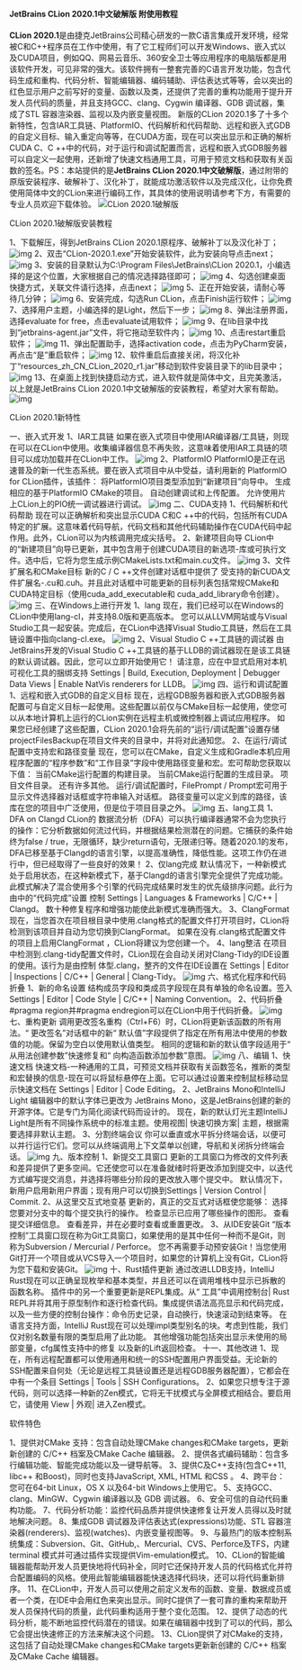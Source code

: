 #### JetBrains CLion 2020.1中文破解版 附使用教程

**CLion 2020.1**是由捷克JetBrains公司精心研发的一款C语言集成开发环境，经常被C和C++程序员在工作中使用，有了它工程师们可以开发Windows、嵌入式以及CUDA项目，例如QQ、网易云音乐、360安全卫士等应用程序的电脑版都是用该软件开发，可见非常的强大。该软件拥有一整套完善的C语言开发功能，包含代码生成和重构、代码分析、智能编辑器、编码辅助、评估表达式等等，会以突出的红色显示用户之前写好的变量、函数以及类，还提供了完善的重构功能用于提升开发人员代码的质量，并且支持GCC、clang、Cygwin 编译器、GDB 调试器，集成了STL 容器渲染器、监视以及内嵌变量视图。
新版的CLion 2020.1多了十多个新特性，包含IAR工具链、PlatformIO、代码解析和代码帮助、远程和嵌入式GDB的自定义目标、输入重定向等等，在CUDA方面，现在可以突出显示和正确的解析CUDA C、C ++中的代码，对于运行和调试配置而言，远程和嵌入式GDB服务器可以自定义一起使用，还新增了快速文档通用工具，可用于预览文档和获取有关函数的签名。PS：本站提供的是**JetBrains CLion 2020.1中文破解版**，通过附带的原版安装程序、破解补丁、汉化补丁，就能成功激活软件以及完成汉化，让你免费使用简体中文的CLion来进行编码工作，其具体的使用说明请参考下方，有需要的专业人员欢迎下载体验。
![CLion 2020.1破解版](http://www.ddooo.com/uppic/200415/202004151647254385.jpg)

CLion 2020.1破解版安装教程

1、下载解压，得到JetBrains CLion 2020.1原程序、破解补丁以及汉化补丁；
![img](http://www.ddooo.com/uppic/200415/202004151644524401.jpg)
2、双击“CLion-2020.1.exe”开始安装软件，此为安装向导点击next；
![img](http://www.ddooo.com/uppic/200415/202004151644588156.jpg)
3、安装的目录默认为C:\Program Files\JetBrains\CLion 2020.1，小编选择的是这个位置，大家根据自己的情况选择路径即可；
![img](http://www.ddooo.com/uppic/200415/202004151645044271.jpg)
4、勾选创建桌面快捷方式，关联文件请行选择，点击next；
![img](http://www.ddooo.com/uppic/200415/202004151645097771.jpg)
5、正在开始安装，请耐心等待几分钟；
![img](http://www.ddooo.com/uppic/200415/202004151645174999.jpg)
6、安装完成，勾选Run CLion，点击Finish运行软件；
![img](http://www.ddooo.com/uppic/200415/202004151645258160.jpg)
7、选择用户主题，小编选择的是Light，然后下一步；
![img](http://www.ddooo.com/uppic/200415/202004151645321946.jpg)
8、弹出注册界面，选择evaluate for free，点击evaluate试用软件；
![img](http://www.ddooo.com/uppic/200415/202004151645401042.jpg)
9、在lib目录中找到“jetbrains-agent.jar”文件，将它拖动至软件内；
![img](http://www.ddooo.com/uppic/200415/202004151645474041.jpg)
10、点击restart重启软件；
![img](http://www.ddooo.com/uppic/200415/202004151645545303.jpg)
11、弹出配置助手，选择activation code，点击为PyCharm安装，再点击“是”重启软件；
![img](http://www.ddooo.com/uppic/200415/202004151646023480.jpg)
12、软件重启后直接关闭，将汉化补丁“resources_zh_CN_CLion_2020_r1.jar”移动到软件安装目录下的lib目录中；
![img](http://www.ddooo.com/uppic/200415/202004151646092250.jpg)
13、在桌面上找到快捷启动方式，进入软件就是简体中文，且完美激活，以上就是JetBrains CLion 2020.1中文破解版的安装教程，希望对大家有帮助。
![img](http://www.ddooo.com/uppic/200415/202004151646169151.jpg)

CLion 2020.1新特性

一、嵌入式开发
1、IAR工具链
如果在嵌入式项目中使用IAR编译器/工具链，则现在可以在CLion中使用。收集编译器信息不再失败，这意味着使用IAR工具链的项目可以成功加载并在CLion中工作。
![img](http://www.ddooo.com/uppic/200415/202004151712304712.png)
2、PlatformIO
PlatformIO是正在迅速普及的新一代生态系统。要在嵌入式项目中从中受益，请利用新的 PlatformIO for CLion插件，该插件：
将PlatformIO项目类型添加到“新建项目”向导中。
生成相应的基于PlatformIO CMake的项目。
自动创建调试和上传配置。
允许使用片上CLion上的PIO统一调试器进行调试。
![img](http://www.ddooo.com/uppic/200415/202004151712381302.jpg)
二、CUDA支持
1、代码解析和代码帮助
现在可以正确解析和突出显示CUDA C和C ++中的代码，包括所有CUDA特定的扩展。这意味着代码导航，代码文档和其他代码辅助操作在CUDA代码中起作用。此外，CLion可以为内核调用完成尖括号。
2、新建项目向导
CLion中的“新建项目”向导已更新，其中包含用于创建CUDA项目的新选项-库或可执行文件。选中后，它将为您生成示例CMakeLists.txt和main.cu文件。
![img](http://www.ddooo.com/uppic/200415/202004151712452891.png)
3、文件扩展名和CMake目标
新的C / C ++文件创建对话框中提供了 受支持的新CUDA文件扩展名-.cu和.cuh。并且此对话框中可能更新的目标列表包括常规CMake和CUDA特定目标（使用cuda_add_executable和 cuda_add_library命令创建）。
![img](http://www.ddooo.com/uppic/200415/202004151712525726.png)
三、在Windows上进行开发
1、lang
现在，我们已经可以在Windows的CLion中使用lang-cl，并支持8.0版和更高版本。
您可以从LLVM网站或与Visual Studio工具一起安装。完成后，在CLion中选择Visual Studio工具链，然后在工具链设置中指向clang-cl.exe。
![img](http://www.ddooo.com/uppic/200415/202004151712596069.jpg)
2、Visual Studio C ++工具链的调试器
由JetBrains开发的Visual Studio C ++工具链的基于LLDB的调试器现在是该工具链的默认调试器。因此，您可以立即开始使用它！
请注意，应在中显式启用对本机可视化工具的捆绑支持 Settings | Build, Execution, Deployment | Debugger Data Views | Enable NatVis renderers for LLDB。
![img](http://www.ddooo.com/uppic/200415/202004151713056546.jpg)
四、运行和调试配置
1、远程和嵌入式GDB的自定义目标
现在，远程GDB服务器和嵌入式GDB服务器配置可与自定义目标一起使用。这些配置以前仅与CMake目标一起使用，使您可以从本地计算机上运行的CLion实例在远程主机或微控制器上调试应用程序。
如果您已经创建了这些配置，CLion 2020.1会将先前的“运行/调试配置”设置存储projectFilesBackup在项目文件夹的目录中，并将对此通知您。
2、在运行/调试配置中支持宏和路径变量
现在，您可以在CMake，自定义生成和Gradle本机应用程序配置的“程序参数”和“工作目录”字段中使用路径变量和宏。宏可帮助您获取以下值：
当前CMake运行配置的构建目录。
当前CMake运行配置的生成目录。
项目文件目录。
还有许多其他。
运行/调试配置时，FilePrompt / Prompt宏可用于显示文件选择器对话框或字符串输入对话框。
路径变量可以定义到库的路径，该库在您的项目中广泛使用，但是位于项目目录之外。
![img](http://www.ddooo.com/uppic/200415/202004151713139084.jpg)
五、lang工具
1、DFA on Clangd
CLion的 数据流分析（DFA）可以执行编译器通常不会为您执行的操作：它分析数据如何流过代码，并根据结果检测潜在的问题。它捕获的条件始终为false / true，无限循环，缺少return语句，无限递归等。随着2020.1的发布，DFA已移至基于Clangd的语言引擎，以提高准确性，降低性能。这项工作仍在进行中，但已经取得了一些良好的效果！
2、仅lang完成
默认情况下，一种新模式处于启用状态，在这种新模式下，基于Clangd的语言引擎完全提供了完成功能。此模式解决了混合使用多个引擎的代码完成结果时发生的优先级排序问题。此行为由中的“代码完成”设置 控制 Settings | Languages & Frameworks | C/C++ | Clangd。
数十种修复程序和增强功能使此新模式准确而强大。
3、ClangFormat
现在，当您首次在项目根目录中使用.clang格式的配置文件打开项目时，CLion将检测到该项目并自动为您切换到ClangFormat。
如果在没有.clang格式配置文件的项目上启用ClangFormat ，CLion将建议为您创建一个。
4、lang整洁
在项目中检测到.clang-tidy配置文件时，CLion现在会自动关闭对Clang-Tidy的IDE设置的使用。该行为是由控制 体型.clang，整齐的文件在IDE设置在 Settings | Editor | Inspections | C/C++ | General | Clang-Tidy。
![img](http://www.ddooo.com/uppic/200415/202004151713229916.jpg)
六、格式化程序和代码折叠
1、新的命名设置
结构成员字段和类成员字段现在具有单独的命名设置。签入 Settings | Editor | Code Style | C/C++ | Naming Convention。
2、代码折叠
\#pragma region并#pragma endregion可以在CLion中用于代码折叠。
![img](http://www.ddooo.com/uppic/200415/202004151713301209.png)
七、重构更新
调用更改签名重构（Ctrl+F6）时，CLion将更新该函数的所有用法。“ 更改签名”对话框中的新“ 默认值”字段提供了指定在所有用法中使用的参数值的功能。保留为空白以使用默认值类型。
相同的逻辑和新的默认值字段适用于“ 从用法创建参数”快速修复和“ 向构造函数添加参数”意图。
![img](http://www.ddooo.com/uppic/200415/20200415171337603.jpg)
八、编辑
1、快速文档
快速文档-一种通用的工具，可预览文档并获取有关函数签名，推断的类型和宏替换的信息-现在可以将鼠标悬停在上面。它可以通过设置来控制鼠标移动显示快速文档在 Settings | Editor | Code Editing。
2、JetBrains Mono和IntelliJ Light
编辑器中的默认字体已更改为 JetBrains Mono，这是JetBrains创建的新的开源字体。它是专门为简化阅读代码而设计的。
现在，新的默认灯光主题IntelliJ Light是所有不同操作系统中的标准主题。使用视图| 快速切换方案| 主题，根据需要选择非默认主题。
3、分割终端会议
你可以垂直或水平拆分终端会话，以便可以并行运行它们。您可以从终端调用上下文菜单以创建，导航和关闭拆分终端会话。
![img](http://www.ddooo.com/uppic/200415/202004151713454090.jpg)
九、版本控制
1、新提交工具窗口
更新的工具窗口为修改的文件列表和差异提供了更多空间。它还使您可以在准备就绪时将更改添加到提交中，以迭代方式编写提交消息，并选择将哪些分阶段的更改放入哪个提交中。
默认情况下，新用户启用新用户界面；现有用户可以切换到Settings | Version Control | Commit.
2、从这里交互式地变基
更新的，真正的交互式对话框使您能够：
选择您要对分支中的每个提交执行的操作。
检查显示已应用了哪些操作的图形。
查看提交详细信息。
查看差异，并在必要时查看或重置更改。
3、从IDE安装Git
“版本控制”工具窗口现在称为Git工具窗口，如果使用的是其中任何一种而不是Git，则称为Subversion / Mercurial / Perforce。
您不再需要手动预安装Git！当您使用Git打开一个项目或从VCS导入一个项目时，如果您的计算机上没有Git，CLion将为您下载和安装Git。
![img](http://www.ddooo.com/uppic/200415/202004151713528958.jpg)
十、Rust插件更新
通过改进LLDB支持，IntelliJ Rust现在可以正确呈现枚举和基本类型，并且还可以在调用堆栈中显示已拆散的函数名称。
插件中的另一个重要更新是REPL集成。从“ 工具”中调用控制台| Rust REPL并将其用于原型制作和逐行检查代码。集成提供语法高亮显示和代码完成，以及一些方便的控制台操作：命令历史记录，自动换行，快速滚动到结束等。
在语言支持方面，IntelliJ Rust现在可以处理impl类型别名的块。考虑到性能，我们仅对别名数量有限的类型启用了此功能。
其他增强功能包括突出显示未使用的局部变量，cfg属性支持中的修复 以及新的Lift返回检查。
十一、其他改进
1、现在，所有远程配置都可以使用通用和统一的SSH配置用户界面受益。无论新的SSH配置来自何处（无论是远程工具链设置还是远程GDB服务器配置），它都会在中有一个条目 Settings | Tools | SSH Configurations。
2、如果您只想专注于源代码，则可以选择一种新的Zen模式，它将无干扰模式与全屏模式相结合。要启用它，请使用 View | 外观| 进入Zen模式。

软件特色

1、提供对CMake 支持：包含自动处理CMake changes和CMake targets，更新新创建的 C/C++ 档案及CMake Cache 编辑器。
2、提供各式编码辅助：包含多行编辑功能、智能完成功能以及一键导航等。
3、提供C及C++支持(包含C++11, libc++ 和Boost)，同时也支持JavaScript, XML, HTML 和CSS 。
4、跨平台：您可在64-bit Linux，OS X 以及64-bit Windows上使用它。
5、支持GCC、clang、MinGW、Cygwin 编译器以及 GDB 调试器。
6、安全可信的自动代码重构功能。
7、代码分析功能：监控代码品质并提供快速修复让开发人员得以及时就地解决问题。
8、集成GDB 调试器及评估表达式(expressions)功能、STL 容器渲染器(renderers)、监视(watches)、内嵌变量视图等。
9、与最热门的版本控制系统集成：Subversion、Git、GitHub,、Mercurial、CVS、Perforce及TFS，内建terminal 模式并可通过插件实现提供Vim-emulation模式。
10、CLion的智能编辑器能帮助开发人员更快地将代码补全，同时它还保持开发人员的代码格式化并符合配置编码的风格。使用此智能编辑器能快速选择代码块，还可以将代码重新排序。
11、在CLion中，开发人员可以使用之前定义发布的函数、变量、数据成员或者一个类，在IDE中会用红色来突出显示。同时C提供了一套可靠的重构来帮助开发人员保持代码的质量，此代码重构适用于整个变化范围。
12、提供了动态的代码分析，能不断地监控代码潜在的错误。如果在编辑器中找到了可以的代码，那么它会提出快速修正的方法来解决这个问题。
13、CLion提供了对CMake的支持，这包括了自动处理CMake changes和CMake targets更新新创建的 C/C++ 档案及CMake Cache 编辑器。